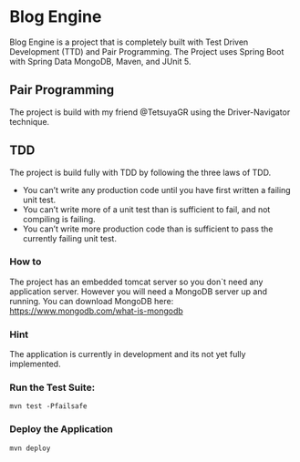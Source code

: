 # Blog Engine
Blog Engine is a project that is completely built with Test Driven Development (TTD) and Pair Programming.
The Project uses Spring Boot with Spring Data MongoDB, Maven, and JUnit 5.

## Pair Programming
The project is build with my friend @TetsuyaGR using the Driver-Navigator technique.

## TDD
The project is build fully with TDD by following the three laws of TDD.
 * You can’t write any production code until you have first written a failing unit test.
 * You can’t write more of a unit test than is sufficient to fail, and not compiling is failing.
 * You can’t write more production code than is sufficient to pass the currently failing unit test.

### How to
The project has an embedded tomcat server so you don`t need any application server. However you will need a MongoDB server up and running.
You can download MongoDB here: https://www.mongodb.com/what-is-mongodb

### Hint
The application is currently in development and its not yet fully implemented.

### Run the Test Suite:
`mvn test -Pfailsafe` 


### Deploy the Application
`mvn deploy`
